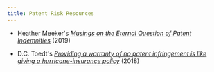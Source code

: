 ```yaml
---
title: Patent Risk Resources
---
```


- Heather Meeker's [_Musings on the Eternal Question of Patent Indemnities_](https://heathermeeker.com/2019/06/26/musings-on-the-eternal-question-of-patent-indemnities/) (2019)

- D.C. Toedt's [_Providing a warranty of no patent infringement is like giving a hurricane-insurance policy_](https://www.oncontracts.com/patent-warranty-indemnity-hurricane-insurance/) (2018)
